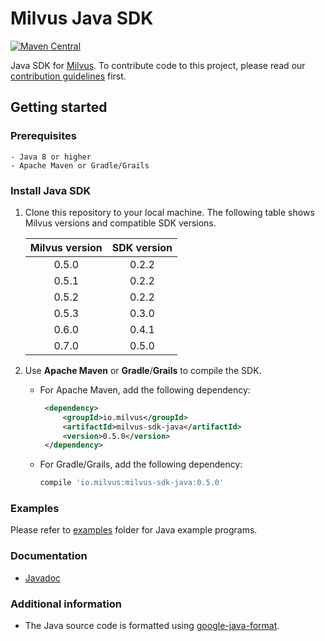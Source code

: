 # Milvus Java SDK

[![Maven Central](https://img.shields.io/maven-central/v/io.milvus/milvus-sdk-java.svg)](https://search.maven.org/artifact/io.milvus/milvus-sdk-java/)

Java SDK for [Milvus](https://github.com/milvus-io/milvus). To contribute code to this project, please read our [contribution guidelines](https://github.com/milvus-io/milvus/blob/master/CONTRIBUTING.md) first.

## Getting started

### Prerequisites

    - Java 8 or higher
    - Apache Maven or Gradle/Grails

### Install Java SDK

1. Clone this repository to your local machine. The following table shows Milvus versions and compatible SDK versions.

   | Milvus version | SDK version |
   | :------------: | :---------: |
   |     0.5.0      |    0.2.2    |
   |     0.5.1      |    0.2.2    |
   |     0.5.2      |    0.2.2    |
   |     0.5.3      |    0.3.0    |
   |     0.6.0      |    0.4.1    |
   |     0.7.0      |    0.5.0    |

2. Use **Apache Maven** or **Gradle**/**Grails** to compile the SDK.

    - For Apache Maven, add the following dependency:

       ```xml
        <dependency>
            <groupId>io.milvus</groupId>
            <artifactId>milvus-sdk-java</artifactId>
            <version>0.5.0</version>
        </dependency>
       ```

    - For Gradle/Grails, add the following dependency:

         ```gradle
         compile 'io.milvus:milvus-sdk-java:0.5.0'
         ```

### Examples

Please refer to [examples](https://github.com/milvus-io/milvus-sdk-java/tree/master/examples) folder for Java example programs.

### Documentation

- [Javadoc](https://milvus-io.github.io/milvus-sdk-java/javadoc/index.html)

### Additional information

- The Java source code is formatted using [google-java-format](https://github.com/google/google-java-format).
